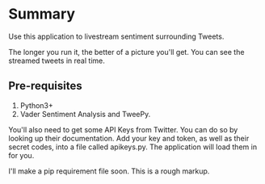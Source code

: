 # Summary
Use this application to livestream sentiment surrounding Tweets. 

The longer you run it, the better of a picture you'll get. You can see the streamed tweets in real time. 

## Pre-requisites 
1. Python3+ 
2. Vader Sentiment Analysis and TweePy. 

You'll also need to get some API Keys from Twitter. You can do so by looking up their documentation. Add your key and token, as well as their secret codes, into a file called apikeys.py. The application will load them in for you. 

I'll make a pip requirement file soon. This is a rough markup. 
